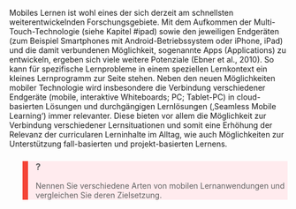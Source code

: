 Mobiles Lernen ist wohl eines der sich derzeit am schnellsten weiterentwickelnden Forschungsgebiete. Mit dem Aufkommen der Multi-Touch-Technologie (siehe Kapitel #ipad) sowie den jeweiligen Endgeräten (zum Beispiel Smartphones mit Android-Betriebssystem oder iPhone, iPad) und die damit verbundenen Möglichkeit, sogenannte Apps (Applications) zu entwickeln, ergeben sich viele weitere Potenziale (Ebner et al., 2010). So kann für spezifische Lernprobleme in einem speziellen Lernkontext ein kleines Lernprogramm zur Seite stehen. Neben den neuen Möglichkeiten mobiler Technologie wird insbesondere die Verbindung verschiedener Endgeräte (mobile, interaktive Whiteboards; PC; Tablet-PC) in cloud-basierten Lösungen und durchgängigen Lernlösungen (‚Seamless Mobile Learning‘) immer relevanter. Diese bieten vor allem die Möglichkeit zur Verbindung verschiedener Lernsituationen und somit eine Erhöhung der Relevanz der curricularen Lerninhalte im Alltag, wie auch Möglichkeiten zur Unterstützung fall-basierten und projekt-basierten Lernens.

<blockquote style="background: #FFEBEE; border-left: 10px solid #F44336">

### ?

Nennen Sie verschiedene Arten von mobilen Lernanwendungen und vergleichen Sie deren Zielsetzung.

</blockquote>
